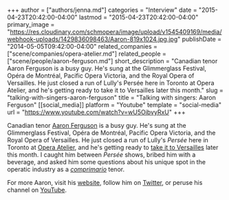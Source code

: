+++
author = ["authors/jenna.md"]
categories = "Interview"
date = "2015-04-23T20:42:00-04:00"
lastmod = "2015-04-23T20:42:00-04:00"
primary_image = "https://res.cloudinary.com/schmopera/image/upload/v1545409169/media/webhook-uploads/1429836098463/Aaron-819x1024.jpg.jpg"
publishDate = "2014-05-05T09:42:00-04:00"
related_companies = ["scene/companies/opera-atelier.md"]
related_people = ["scene/people/aaron-ferguson.md"]
short_description = "Canadian tenor Aaron Ferguson is a busy guy. He&#039;s sung at the Glimmerglass Festival, Opéra de Montréal, Pacific Opera Victoria, and the Royal Opera of Versailles. He just closed a run of Lully&#039;s Persée here in Toronto at Opera Atelier, and he&#039;s getting ready to take it to Versailles later this month."
slug = "talking-with-singers-aaron-ferguson"
title = "Talking with singers: Aaron Ferguson"
[[social_media]]
platform = "Youtube"
template = "social-media"
url = "https://www.youtube.com/watch?v=wU5OibvyRxU"
+++

Canadian tenor [Aaron Ferguson](http://www.aaronferguson.net/#!bio/c2ih) is a busy guy. He's sung at the Glimmerglass Festival, Opéra de Montréal, Pacific Opera Victoria, and the Royal Opera of Versailles. He just closed a run of Lully's _Persée_ here in Toronto at [Opera Atelier](http://www.operaatelier.com/), and he's getting ready to [take it to Versailles](http://www.operaatelier.com/dreaminversailles) later this month. I caught him between _Persée_ shows, bribed him with a beverage, and asked him some questions about his unique spot in the operatic industry as a [_comprimario_](http://en.wikipedia.org/wiki/Comprimario) tenor.

For more Aaron, visit his [website](http://www.aaronferguson.net/), follow him on [Twitter](https://twitter.com/af_tenor), or peruse his channel on [YouTube](https://www.youtube.com/user/ajf104).
